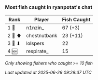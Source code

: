 ### Most fish caught in ryanpotat's chat
| Rank | Player | Fish Caught |
|------|--------|-----------|
| 1 🥇  | n1nzin_  | 67 (+3) |
| 2 🥈 ⬆ | chestnutbank  | 23 (+11) |
| 3 🥉 ⬇ | lolspers  | 22 |
| 4 🆕 | respirate_  | 15 |

_Only showing fishers who caught >= 10 fish_

_Last updated at 2025-06-29 09:29:37 UTC_
